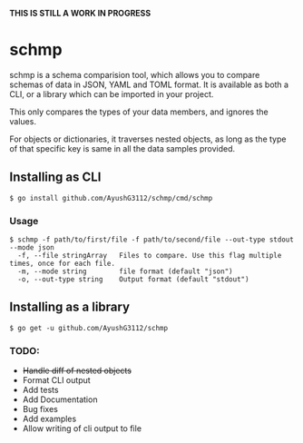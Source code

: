 **THIS IS STILL A WORK IN PROGRESS**

# schmp


schmp is a schema comparision tool, which allows you to compare schemas of data in JSON, YAML and TOML format.
It is available as both a CLI, or a library which can be imported in your project.

This only compares the types of your data members, and ignores the values.

For objects or dictionaries, it traverses nested objects, as long as the type of that specific key is same in all the data samples provided.

## Installing as CLI

``` console
$ go install github.com/AyushG3112/schmp/cmd/schmp
```


### Usage

```
$ schmp -f path/to/first/file -f path/to/second/file --out-type stdout --mode json
  -f, --file stringArray   Files to compare. Use this flag multiple times, once for each file.
  -m, --mode string        file format (default "json")
  -o, --out-type string    Output format (default "stdout")
```

## Installing as a library

``` console
$ go get -u github.com/AyushG3112/schmp
```

### TODO:

 - ~~Handle diff of nested objects~~
 - Format CLI output
 - Add tests
 - Add Documentation
 - Bug fixes
 - Add examples
 - Allow writing of cli output to file
 